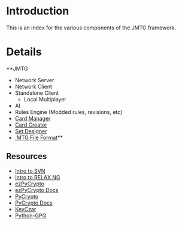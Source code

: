 # Introduction #

This is an index for the various components of the JMTG framework.


# Details #

**JMTG
  * Network Server
  * Network Client
  * Standalone Client
    * Local Multiplayer
  * AI
  * Rules Engine (Modded rules, revisions, etc)
  * [Card Manager](CardManager.md)
  * [Card Creator](CardCreator.md)
  * [Set Designer](SetDesigner.md)
  * [.MTG File Format](FileFormatSpecification.md)**

## Resources ##

  * [Intro to SVN](http://articles.slicehost.com/2007/9/5/introduction-to-subversion)
  * [Intro to RELAX NG](http://relaxng.org/)
  * [ezPyCrypto](http://www.freenet.org.nz/ezPyCrypto/)
  * [ezPyCrypto Docs](http://www.freenet.org.nz/ezPyCrypto/detail/index.html)
  * [PyCrypto](http://www.dlitz.net/software/pycrypto/)
  * [PyCrypto Docs](http://www.dlitz.net/software/pycrypto/doc/)
  * [KeyCzar](http://code.google.com/p/keyczar/)
  * [Python-GPG](http://code.google.com/p/python-gnupg/)
